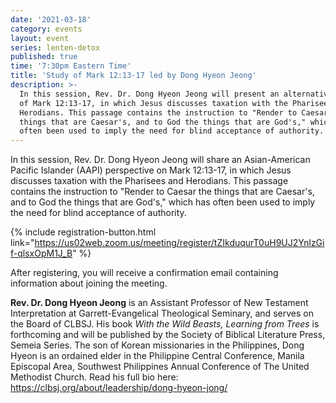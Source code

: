 ```yaml
---
date: '2021-03-18'
category: events
layout: event
series: lenten-detox
published: true
time: '7:30pm Eastern Time'
title: 'Study of Mark 12:13-17 led by Dong Hyeon Jeong'
description: >-
  In this session, Rev. Dr. Dong Hyeon Jeong will present an alternative reading
  of Mark 12:13-17, in which Jesus discusses taxation with the Pharisees and
  Herodians. This passage contains the instruction to "Render to Caesar the
  things that are Caesar's, and to God the things that are God's," which has
  often been used to imply the need for blind acceptance of authority.
---
```


In this session, Rev. Dr. Dong Hyeon Jeong will share an Asian-American Pacific Islander (AAPI) perspective on Mark 12:13-17, in which Jesus discusses taxation with the Pharisees and Herodians. This passage contains the instruction to "Render to Caesar the things that are Caesar's, and to God the things that are God's," which has often been used to imply the need for blind acceptance of authority.

{% include registration-button.html link="https://us02web.zoom.us/meeting/register/tZIkduqurT0uH9UJ2YnlzGif-qlsxOpM1J_B" %}

After registering, you will receive a confirmation email containing information about joining the meeting.

**Rev. Dr. Dong Hyeon Jeong** is an Assistant Professor of New Testament Interpretation at Garrett-Evangelical Theological Seminary, and serves on the Board of CLBSJ. His book _With the Wild Beasts, Learning from Trees_ is forthcoming and will be published by the Society of Biblical Literature Press, Semeia Series. The son of Korean missionaries in the Philippines, Dong Hyeon is an ordained elder in the Philippine Central Conference, Manila Episcopal Area, Southwest Philippines Annual Conference of The United Methodist Church. Read his full bio here:
<https://clbsj.org/about/leadership/dong-hyeon-jong/>
